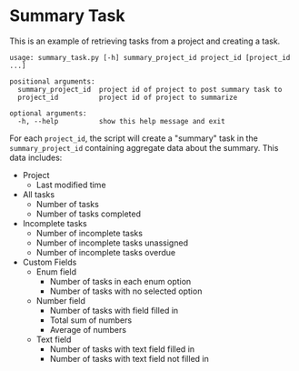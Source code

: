 # Summary Task
This is an example of retrieving tasks from a project and creating a task.

```
usage: summary_task.py [-h] summary_project_id project_id [project_id ...]

positional arguments:
  summary_project_id  project id of project to post summary task to
  project_id          project id of project to summarize

optional arguments:
  -h, --help          show this help message and exit
```

For each `project_id`, the script will create a "summary" task in the 
`summary_project_id` containing aggregate data about the summary. 
This data includes:
  * Project
    * Last modified time
  * All tasks
    * Number of tasks
    * Number of tasks completed
  * Incomplete tasks
    * Number of incomplete tasks
    * Number of incomplete tasks unassigned
    * Number of incomplete tasks overdue
  * Custom Fields
    * Enum field
      * Number of tasks in each enum option
      * Number of tasks with no selected option
    * Number field
      * Number of tasks with field filled in
      * Total sum of numbers
      * Average of numbers
    * Text field
      * Number of tasks with text field filled in
      * Number of tasks with text field not filled in
